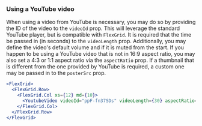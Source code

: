### Using a YouTube video

When using a video from YouTube is necessary, you may do so by providing the ID of the video to the `videoId` prop. This will leverage the standard YouTube player, but is compatible with `FlexGrid`. It is required that the time be passed in (in seconds) to the `videoLength` prop. Additionally, you may define the video's default volume and if it is muted from the start. If you happen to be using a YouTube video that is not in 16:9 aspect ratio, you may also set a 4:3 or 1:1 aspect ratio via the `aspectRatio` prop. If a thumbnail that is different from the one provided by YouTube is required, a custom one may be passed in to the `posterSrc` prop.

```jsx
<FlexGrid>
  <FlexGrid.Row>
    <FlexGrid.Col xs={12} md={10}>
      <YoutubeVideo videoId="ppF-fn37SDs" videoLength={30} aspectRatio="16:9" defaultVolume={0.2} />
    </FlexGrid.Col>
  </FlexGrid.Row>
</FlexGrid>
```
